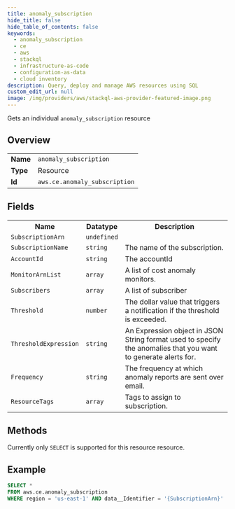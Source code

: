 ```yaml
---
title: anomaly_subscription
hide_title: false
hide_table_of_contents: false
keywords:
  - anomaly_subscription
  - ce
  - aws
  - stackql
  - infrastructure-as-code
  - configuration-as-data
  - cloud inventory
description: Query, deploy and manage AWS resources using SQL
custom_edit_url: null
image: /img/providers/aws/stackql-aws-provider-featured-image.png
---
```

Gets an individual <code>anomaly_subscription</code> resource

## Overview
<table><tbody>
<tr><td><b>Name</b></td><td><code>anomaly_subscription</code></td></tr>
<tr><td><b>Type</b></td><td>Resource</td></tr>
<tr><td><b>Id</b></td><td><code>aws.ce.anomaly_subscription</code></td></tr>
</tbody></table>

## Fields
<table><tbody>
<tr><th>Name</th><th>Datatype</th><th>Description</th></tr>
<tr><td><code>SubscriptionArn</code></td><td><code>undefined</code></td><td></td></tr><tr><td><code>SubscriptionName</code></td><td><code>string</code></td><td>The name of the subscription.</td></tr><tr><td><code>AccountId</code></td><td><code>string</code></td><td>The accountId</td></tr><tr><td><code>MonitorArnList</code></td><td><code>array</code></td><td>A list of cost anomaly monitors.</td></tr><tr><td><code>Subscribers</code></td><td><code>array</code></td><td>A list of subscriber</td></tr><tr><td><code>Threshold</code></td><td><code>number</code></td><td>The dollar value that triggers a notification if the threshold is exceeded. </td></tr><tr><td><code>ThresholdExpression</code></td><td><code>string</code></td><td>An Expression object in JSON String format used to specify the anomalies that you want to generate alerts for.</td></tr><tr><td><code>Frequency</code></td><td><code>string</code></td><td>The frequency at which anomaly reports are sent over email. </td></tr><tr><td><code>ResourceTags</code></td><td><code>array</code></td><td>Tags to assign to subscription.</td></tr>
</tbody></table>

## Methods
Currently only <code>SELECT</code> is supported for this resource resource.

## Example
```sql
SELECT * 
FROM aws.ce.anomaly_subscription
WHERE region = 'us-east-1' AND data__Identifier = '{SubscriptionArn}'
```
